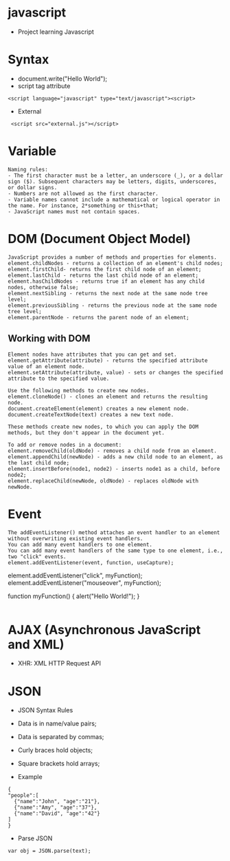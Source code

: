 # javascript
- Project learning Javascript

# Syntax
- document.write("Hello World");
- script tag attribute
```
<script language="javascript" type="text/javascript"><script> 
```
- External
```
 <script src="external.js"></script>
```

# Variable
```
Naming rules:
- The first character must be a letter, an underscore (_), or a dollar sign ($). Subsequent characters may be letters, digits, underscores, or dollar signs.
- Numbers are not allowed as the first character.
- Variable names cannot include a mathematical or logical operator in the name. For instance, 2*something or this+that;
- JavaScript names must not contain spaces.
```

# DOM (Document Object Model)
```
JavaScript provides a number of methods and properties for elements.
element.childNodes - returns a collection of an element's child nodes;
element.firstChild- returns the first child node of an element;
element.lastChild - returns the last child node of an element;
element.hasChildNodes - returns true if an element has any child nodes, otherwise false;
element.nextSibling - returns the next node at the same node tree level;
element.previousSibling - returns the previous node at the same node tree level;
element.parentNode - returns the parent node of an element;
```

## Working with DOM
```
Element nodes have attributes that you can get and set.
element.getAttribute(attribute) - returns the specified attribute value of an element node.
element.setAttribute(attribute, value) - sets or changes the specified attribute to the specified value.

Use the following methods to create new nodes.
element.cloneNode() - clones an element and returns the resulting node.
document.createElement(element) creates a new element node. 
document.createTextNode(text) creates a new text node.

These methods create new nodes, to which you can apply the DOM methods, but they don't appear in the document yet.

To add or remove nodes in a document:
element.removeChild(oldNode) - removes a child node from an element.
element.appendChild(newNode) - adds a new child node to an element, as the last child node;
element.insertBefore(node1, node2) - inserts node1 as a child, before node2;
element.replaceChild(newNode, oldNode) - replaces oldNode with newNode. 
```

# Event
```
The addEventListener() method attaches an event handler to an element without overwriting existing event handlers.
You can add many event handlers to one element.
You can add many event handlers of the same type to one element, i.e., two "click" events.
element.addEventListener(event, function, useCapture);
```
element.addEventListener("click", myFunction);
element.addEventListener("mouseover", myFunction);

function myFunction() {
  alert("Hello World!");
}
```

```

# AJAX (Asynchronous JavaScript and XML)
- XHR: XML HTTP Request API

# JSON
- JSON Syntax Rules
 - Data is in name/value pairs;
 - Data is separated by commas;
 - Curly braces hold objects;
 - Square brackets hold arrays;

- Example
```
{
"people":[
  {"name":"John", "age":"21"}, 
  {"name":"Amy", "age":"37"},
  {"name":"David", "age":"42"}
]
}
```

- Parse JSON
```
var obj = JSON.parse(text);
```
